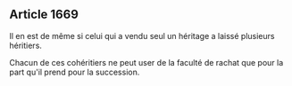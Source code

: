 Article 1669
----
Il en est de même si celui qui a vendu seul un héritage a laissé plusieurs
héritiers.

Chacun de ces cohéritiers ne peut user de la faculté de rachat que pour la part
qu'il prend pour la succession.
